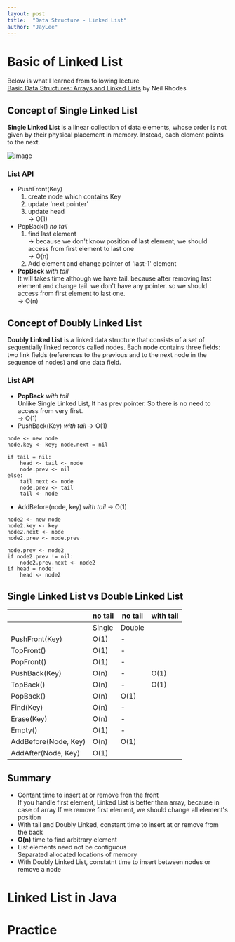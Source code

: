 ```yaml
---
layout: post
title:  "Data Structure - Linked List"
author: "JayLee"
---
```


# Basic of Linked List
Below is what I learned from following lecture  
[Basic Data Structures: Arrays and Linked Lists][lecture] by Neil Rhodes

## Concept of Single Linked List
**Single Linked List** is a linear collection of data elements, whose order is not given by their physical placement in memory. Instead, each element points to the next.

![image][ll]

### List API
- PushFront(Key)  
  1. create node which contains Key  
  2. update 'next pointer'  
  3. update head  
  -> O(1)
- PopBack() *no tail*
  1. find last element   
  -> because we don't know position of last element, we should access from first element to last one  
  -> O(n)  
  2. Add element and change pointer of 'last-1' element  
- **PopBack** *with tail*  
  It will takes time although we have tail. because after removing last element and change tail. we don't have any pointer. so we should access from first element to last one.  
  -> O(n)
    
## Concept of Doubly Linked List
**Doubly Linked List** is a linked data structure that consists of a set of sequentially linked records called nodes. Each node contains three fields: two link fields (references to the previous and to the next node in the sequence of nodes) and one data field.

### List API
- **PopBack** *with tail*  
  Unlike Single Linked List, It has prev pointer. So there is no need to access from very first.  
  -> O(1)
- PushBack(Key) *with tail*
  -> O(1)
  
```
node <- new node
node.key <- key; node.next = nil

if tail = nil:
    head <- tail <- node
    node.prev <- nil
else:
    tail.next <- node
    node.prev <- tail
    tail <- node
```

- AddBefore(node, key) *with tail*
  -> O(1)
  
```
node2 <- new node
node2.key <- key
node2.next <- node
node2.prev <- node.prev

node.prev <- node2
if node2.prev != nil:
    node2.prev.next <- node2
if head = node:
    head <- node2
```

## Single Linked List vs Double Linked List
|                      | no tail | no tail | with tail |
|----------------------|---------|---------|-----------|
|                      | Single  | Double  |           |
| PushFront(Key)       | O(1)    | -       |           |
| TopFront()           | O(1)    | -       |           |
| PopFront()           | O(1)    | -       |           |
| PushBack(Key)        | O(n)    | -       | O(1)      |
| TopBack()            | O(n)    | -       | O(1)      |
| PopBack()            | O(n)    | O(1)    |           |
| Find(Key)            | O(n)    | -       |           |
| Erase(Key)           | O(n)    | -       |           |
| Empty()              | O(1)    | -       |           |
| AddBefore(Node, Key) | O(n)    | O(1)    |           |
| AddAfter(Node, Key)  | O(1)    |         |           |

## Summary
- Contant time to insert at or remove fron the front  
If you handle first element, Linked List is better than array, because in case of array If we remove first element, we should change all element's position
- With tail and Doubly Linked, constant time to insert at or remove from the back
- **O(n)** time to find arbitrary element
- List elements need not be contiguous  
Separated allocated locations of memory
- With Doubly Linked List, constatnt time to insert between nodes or remove a node

# Linked List in Java

# Practice


[lecture]: https://www.coursera.org/lecture/data-structures/arrays-OsBSF
[ll]: https://cdn-images-1.medium.com/max/1600/1*5uUzPIemQ64oWNCSVfHsgQ.png
